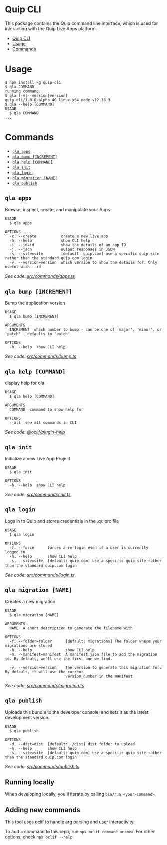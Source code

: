 # Quip CLI

This package contains the Quip command line interface, which is used for interacting with the Quip Live Apps platform.

<!-- toc -->

-   [Quip CLI](#quip-cli)
-   [Usage](#usage)
-   [Commands](#commands)
<!-- tocstop -->

# Usage

<!-- usage -->

```sh-session
$ npm install -g quip-cli
$ qla COMMAND
running command...
$ qla (-v|--version|version)
quip-cli/1.0.0-alpha.40 linux-x64 node-v12.18.3
$ qla --help [COMMAND]
USAGE
  $ qla COMMAND
...
```

<!-- usagestop -->

# Commands

<!-- commands -->

-   [`qla apps`](#qla-apps)
-   [`qla bump [INCREMENT]`](#qla-bump-increment)
-   [`qla help [COMMAND]`](#qla-help-command)
-   [`qla init`](#qla-init)
-   [`qla login`](#qla-login)
-   [`qla migration [NAME]`](#qla-migration-name)
-   [`qla publish`](#qla-publish)

## `qla apps`

Browse, inspect, create, and manipulate your Apps

```
USAGE
  $ qla apps

OPTIONS
  -c, --create           create a new live app
  -h, --help             show CLI help
  -i, --id=id            show the details of an app ID
  -j, --json             output responses in JSON
  -s, --site=site        [default: quip.com] use a specific quip site rather than the standard quip.com login
  -v, --version=version  which version to show the details for. Only useful with --id
```

_See code: [src/commands/apps.ts](https://github.com/quip/quip-apps/blob/v1.0.0-alpha.24/src/commands/apps.ts)_

## `qla bump [INCREMENT]`

Bump the application version

```
USAGE
  $ qla bump [INCREMENT]

ARGUMENTS
  INCREMENT  which number to bump - can be one of 'major', 'minor', or 'patch' - defaults to 'patch'

OPTIONS
  -h, --help  show CLI help
```

_See code: [src/commands/bump.ts](https://github.com/quip/quip-apps/blob/v1.0.0-alpha.24/src/commands/bump.ts)_

## `qla help [COMMAND]`

display help for qla

```
USAGE
  $ qla help [COMMAND]

ARGUMENTS
  COMMAND  command to show help for

OPTIONS
  --all  see all commands in CLI
```

_See code: [@oclif/plugin-help](https://github.com/oclif/plugin-help/blob/v3.1.0/src/commands/help.ts)_

## `qla init`

Initialize a new Live App Project

```
USAGE
  $ qla init

OPTIONS
  -h, --help  show CLI help
```

_See code: [src/commands/init.ts](https://github.com/quip/quip-apps/blob/v1.0.0-alpha.40/src/commands/init.ts)_

## `qla login`

Logs in to Quip and stores credentials in the .quiprc file

```
USAGE
  $ qla login

OPTIONS
  -f, --force      forces a re-login even if a user is currently logged in
  -h, --help       show CLI help
  -s, --site=site  [default: quip.com] use a specific quip site rather than the standard quip.com login
```

_See code: [src/commands/login.ts](https://github.com/quip/quip-apps/blob/v1.0.0-alpha.40/src/commands/login.ts)_

## `qla migration [NAME]`

Creates a new migration

```
USAGE
  $ qla migration [NAME]

ARGUMENTS
  NAME  A short description to generate the filename with

OPTIONS
  -f, --folder=folder      [default: migrations] The folder where your migrations are stored
  -h, --help               show CLI help
  -m, --manifest=manifest  A manifest.json file to add the migration to. By default, we'll use the first one we find.

  -v, --version=version    The version to generate this migration for. By default, it will use the current
                           version_number in the manifest
```

_See code: [src/commands/migration.ts](https://github.com/quip/quip-apps/blob/v1.0.0-alpha.24/src/commands/migration.ts)_

## `qla publish`

Uploads this bundle to the developer console, and sets it as the latest development version.

```
USAGE
  $ qla publish

OPTIONS
  -d, --dist=dist  [default: ./dist] dist folder to upload
  -h, --help       show CLI help
  -s, --site=site  [default: quip.com] use a specific quip site rather than the standard quip.com login
```

_See code: [src/commands/publish.ts](https://github.com/quip/quip-apps/blob/v1.0.0-alpha.24/src/commands/publish.ts)_

<!-- commandsstop -->

## Running locally

When developing locally, you'll iterate by calling `bin/run <your-command>`.

## Adding new commands

This tool uses [oclif](https://oclif.io/) to handle arg parsing and user interactivity.

To add a command to this repo, run `npx oclif command <name>`. For other options, check `npx oclif --help`
